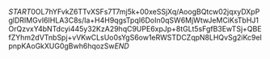 $START$0OL7hYFvkZ6TTvXSFs7T7mj5k+00xeSSjXq/AoogBQtcw02jqxyDXpPglDRIMGvI6IHLA3C8s/la+H4H9qgsTpqI6DoIn0qSW6MjWtwJeMCiKsTbHJ1OrQzvxY4bNTdcyi445y32KzA29hqC9UPE6xpJp+8tGLt5sFgfB3EwTSj+QBEfZYhm2dVTnbSpj+vVKwCLsUo0sYgS6ow1eRWSTDCZqpN8LHQvSg2iKc9eIpnpKAoGkXUG0gBwh6hqozSw$END$